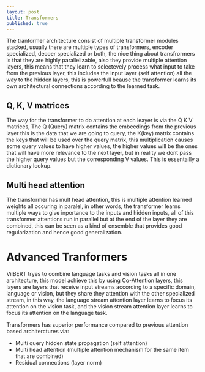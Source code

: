 ```yaml
---
layout: post
title: Transformers
published: true
---
```


The tranformer architecture consist of multiple transformer modules stacked, usually there are multiple types of transformers, encoder specialized, decoer specialized or both, the nice thing about transfrormers is that they are highly parallelizable, also they provide multiple attention layers, this means that they learn to selectevely process what input to take from the previous layer, this includes the input layer (self attention) all the way to the hidden layers, this is powerfull beause the transformer learns its own architectural connections according to the learned task.

## Q, K, V matrices
The way for the transformer to do attention at each leayer is via the Q K V matrices, The Q (Query) matrix contains the embeedings from the previous layer this is the data that we are going to query, the K(key) matrix contains the keys that will  be used over the query matrix, this multiplication causes some query values to have higher values, the higher values will be the ones that will have more relevance to the next layer, but in reality we dont pass the higher query values but the corresponding V values. This is essentailly a dictionary lookup.

## Multi head attention
The transformer has mult head attention, this is multiple attention learned weights all occuring in paralel, in other words, the transformer learns multiple ways to give inportance to the inputs and hidden inputs, all of this transformer attentions run in parallel but at the end of the layer they are combined, this can be seen as a kind of ensemble that provides good regularization and hence good generalization.

# Advanced Tranformers
VilBERT tryes to combine language tasks and vision tasks all in one architecture, this model achieve this by using Co-Attention layers, this layers are layers that receive input streams according to a specific domain, language or vision, but they share they attention with the other specialized stream, in this way, the language stream attention layer learns to focus its attention on the vision task, and the vision stream attention layer learns to focus its attention on the language task.

Transformers has superior performance compared to previous attention based architerctures via:
-	Multi query hidden state propagation (self attention)
-	Multi head attention (multiple attention mechanism for the same item that are combined)
-	Residual connections (layer norm)



